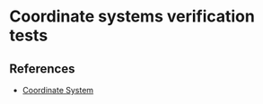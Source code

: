# Coordinate systems verification tests


## References

- [Coordinate System](https://en.wikipedia.org/wiki/Coordinate_system)

